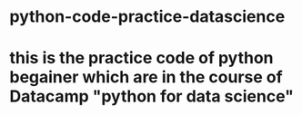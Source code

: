 # python-code-practice-datascience
# this is the practice code of python begainer which are in the course of Datacamp "python for data science"
